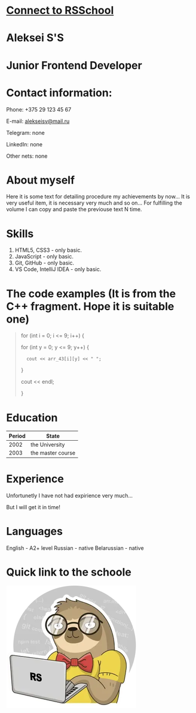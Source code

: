 # [**Connect to RSSchool**](https://rs.school/)
# Aleksei S'S
# Junior Frontend Developer
# Contact information:

Phone: +375 29 123 45 67

E-mail: alekseisv@mail.ru

Telegram: none

LinkedIn: none

Other nets: none

# About myself

Here it is some text for detailing procedure my achievements by now... It is very useful item, it is necessary very much and so on... For fulfilling the volume I can copy and paste the previouse text N time.

# Skills

1. HTML5, CSS3 - only basic.
2. JavaScript - only basic.
3. Git, GitHub - only basic.
4. VS Code, IntelliJ IDEA - only basic.

# The code examples (It is from the C++ fragment. Hope it is suitable one)

> for (int i = 0; i <= 9; i++) {
> 
> 	for (int y = 0; y <= 9; y++) {
> 
> 		cout << arr_43[i][y] << " ";
> 
> 	}
> 
> 	cout << endl;
> 
> }
> 

# Education

| Period        | State              |
| ------------- | -------------------|
| 2002          | the University     |
| 2003          | the master course  |

# Experience

Unfortunetly I have not had expirience very much...

But I will get it in time!

# Languages

English - A2+ level
Russian - native
Belarussian - native

# Quick link to the schoole

[![alt-текст](assets/Picture_1.png "Quick link to the schoole!")](https://rs.school/)
